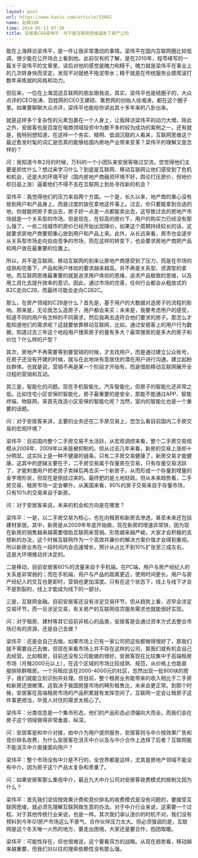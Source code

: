 ```yaml
---
layout: post
url: https://www.huxiu.com/article/33602
name: 赵楠100
time: 2014-05-13 07:38
title: 安居客CEO梁伟平：并不是互联网思维逼急了房产公司
---
```

能在上海拜访梁伟平，是一件让我非常激动的事情。梁伟平在国内互联网圈比较低调，很少能在公开场合上看到他。此前仅有的了解，是在2010年，程苓峰写的一篇关于梁伟平的文章里，读后对他的感觉是魄力和精干。魄力就是梁伟平在事业上的几次转身快而坚定，发现不对就绝不拖泥带水；精干就是在传统服务业摸爬滚打数年来练就的风格和功力。

但后来，一位在上海混迹互联网的朋友跟我说，其实，梁伟平也是结圈子的，大众点评的CEO张涛、百姓网的CEO王建硕、篱笆网的创始人徐湘涛，都在这个圈子里。如果要聊聊大众点评，梁伟平也能给你讲出其十多年来的八卦出来。

就是这样多个复杂性的元素包裹在一个人身上，让我拜访梁伟平的动力大增。除此之外，安居客也是百度在电商领域投资中为数不多的较为成功的案例之一。还有就是，我特别想知道，在这样一个务实、精明、低调沉稳的人看来，互联网思维这个最近愈发时髦的词汇是否真的能够给国内房地产业带来变革？梁伟平的理解又是怎样的？

问：我知道今年2月的时候，万科的一个小团队来安居客做过交流，您觉得他们主要是担忧什么？想过来学习什么？到底是互联网、移动互联网让他们感受到了危机和机会，还是大的环境不好（国内房地产商融资环境不好，舆论打压房价，但地价却日益上涨）逼着他们不得不去在互联网上到处寻找新的机会？

梁伟平：我觉得他们的压力来自两个方面。一个是，长久以来，地产商的重心没有放到用户和产品身上，而是过度的放在拿地这件事上。过去，你只要能拿到合适的地，你就能把房子卖出去，房子好一点差一点都能卖出去，这导致过去的房地产市场就是一个关系型的市场。但是现在，在较高的房价下，用户的购买力已经没有那么强了，一些二线城市的房价已经开始出现降价，如果这个周期持续较长的话，这就要求房地产商要把重心放到用户和产品上来。此外，从长远来看，房市也会逐步从关系型市场走向自由竞争的市场，而在这样的转变下，也会要求房地产商把产品和用户放在最重要的位置上。

所以，并不是互联网、移动互联网的到来让房地产商感受到了压力，而是在市场的成熟和完善下，产品和用户体验的要求越来越高，并不再是关系型、资源型的拿地。而互联网思维最重要的就是追求用户体验的思维、追求产品极致的思维，以及用工具化去提升效率的意识。因此，通过市场的完善，任何行业都会从粗放式的B2C走向C2B，而最终可能会走向C2B2C。

那么，在房产领域的C2B是什么？首先是，基于用户的大数据对造房子的流程的影响。原来是，无论我怎么造房子，用户都会来买；未来是，我要考虑用户的感受，知道不同的用户有怎样的不同需求，然后我再去造符合他们要求的房子。那怎么才能知道他们的需求呢？这就要依靠移动互联网，比如，通过安居客上的用户行为数据，知道过去三年这个地段用户搜索房子的量有多大？最常搜索的是多大的房子和价位？什么样的户型？

其次，房地产不再需要等到要营销的时候，才去找用户，而是通过建立公众账号，在房子还没有开建的时候，就与在此地块有意居住的潜在用户进行沟通，建立起粉丝群体。也就是说，营销不再是某一个阶段才开始有，而是借助移动互联网展开全过程的营销和互动。

其三是，智能化的问题。现在手机智能化、汽车智能化，但房子的智能化还非常之低。比如住宅小区安保的智能化，房子最重要的是安全，那能不能通过APP、智能终端、物联网，来首先改造小区安保的智能化呢？当然，室内的智能化也是一个重要的话题。

问：对于安居客来讲，主要的业务还在二手房交易上，您怎么看目前国内二手房交易的宏观环境？

梁伟平：目前国内整个二手房交易不太活跃，从宏观调控来看，整个二手房交易规模从2008年、2009年以来是被抑制的。但从过去几年来看，新房的交易上涨却十分明显。这实际上是一种不健康的链条。只有二手房交易健康了，新房交易才能健康。这其中的逻辑主要在于，二手房交易属于存量房在交易，只有存量交易活跃了，才能刺激用户把老房子卖掉后再去买一个新房子。从而形成一个存量到增量的金字塔形状，但现在是倒挂过来的。最终肥的是土地财政。但从未来趋势看，二手房交易、租房市场一定会攀升。从美国来看，90%的房子交易来自于存量市场，只有10%的交易来自于新房。

问：对于安居客来说，未来的机会和方向是在哪里？

梁伟平：一是，以二手房交易为核心，也在向租房和新房去渗透，甚至未来还包括建材家居。其中，新房是从2009年年底开始做，现在新房的增速非常快，因为现在新房的销售越来越需要借助互联网来营销。形势越来越严峻，大家才会积极的去想新的办法，这个时候互联网作为一个高效并廉价的解决方案价值才会得到重视。所以新房业务在一段时间内会迅速增长，预计从占比不到10%扩张至三成左右。这是大环境推动并决定的。

二是移动，目前安居客60%的流量来自于手机端。在PC端，用户与房产经纪人的关系是非常弱的；而在手机端，用户与产品的距离更近，使用时间更长，用户与房产经纪人的交互也更即时，营销也更加深度。只有在这个状态下，线上与线下才会不是割裂的，线上才能成为线下的一部分。

三是，互联网金融。目前安居客还没有涉足交易环节，但从趋势上看，迟早会涉足交易环节，而一旦涉足交易，有关房产的互联网信贷服务需求也就能很好实现。

问：对于租房、建材等其它目前非核心的品类，安居客是会通过资本方式去整合市场已有的资源，还是自己去做？

梁伟平：还是会自己去做。如果市场上已有一家公司把这些都做得很好了，那我们就不需要自己去做，但现在来看市场上并不存在这样的公司，那我们就有机会自己去经营。比如租房，目前还没有公司能做的很好。安居客现在比较集中于高端租房市场（月租2000元以上），在这个区域的市场比较成熟、规范，从价格上也能直接排除群租房。一个月租应该在2000-4000元的社区，忽然出现一批800块的房子，我们就能立刻识别并处理。但目前，整个租房业务能带来的收入相比于二手房和新房还很微薄。这取决于我国房屋市场的畸形租售比，未来会更正常。到那个时候，安居客在高端租房市场的产品积累就有发挥空间了。互联网一定会让租房子这件事更顺当，毕竟人对住的需求太核心了。

梁伟平：分类信息是一个集市形态，他们的产品形态必须偏向大而全。而我们会在房子这个领域做得非常垂直、纵深。

问：安居客是和中介对接，由中介为用户提供服务，安居客则与中介按效果广告和竞价排名收费，为什么安居客在消灭中介以及与中介合作上选择了后者？互联网能不能消灭中介直接面向用户？

梁伟平：整个市场没有中介是不行的，全世界都是这样，尤其是房地产领域不能没有中介。因为房子这个产品太复杂和贵重了。

问：如果安居客那么重视中介，最近九大中介公司对安居客收费模式的抵制又因为什么？

梁伟平：首先我们坚信按效果计费和竞价排名的收费模式是没有问题的，要接受互联网思维，就必须先理解互联网做生意的办法。对于中介行业来说，这需要一个过程。对于其他传统行业来说，也是一样。其次我们承认涨价的时机不对，我们没有预料到今年Q1房产市场这么不景气，合作伙伴压力太大。但必须强调的是，互联网是这个冬天唯一火热的地方，要走出困境，大家还是要合作，抱团取暖。

梁伟平：可能性存在，但也很难说，这个要看双方的战略。从现在趋势看，移动越来越重要，但我们对以往的搜索依赖性没有那么强。

